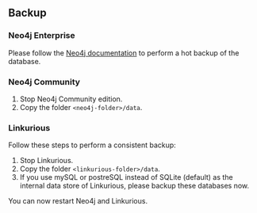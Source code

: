 
## Backup


### Neo4j Enterprise

Please follow the [Neo4j documentation](http://neo4j.com/docs/stable/operations-backup.html) to perform a hot backup of the database.

### Neo4j Community

1. Stop Neo4j Community edition.
2. Copy the folder `<neo4j-folder>/data`.

### Linkurious

Follow these steps to perform a consistent backup:

1. Stop Linkurious.
2. Copy the folder `<linkurious-folder>/data`.
3. If you use mySQL or postreSQL instead of SQLite (default) as the internal data store of Linkurious, please backup these databases now.


You can now restart Neo4j and Linkurious.